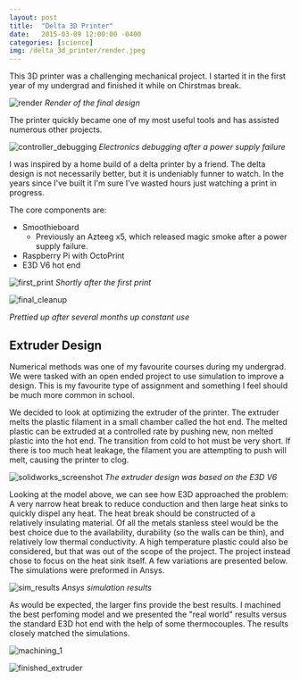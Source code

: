 ```yaml
---
layout: post
title:  "Delta 3D Printer"
date:   2015-03-09 12:00:00 -0400
categories: [science]
img: /delta_3d_printer/render.jpeg
---
```


This 3D printer was a challenging mechanical project. I started it in the first year of my undergrad and finished it while on Chirstmas break. 

![render](/assets/delta_3d_printer/render.jpeg)
*Render of the final design*

The printer quickly became one of my most useful tools and has assisted numerous other projects.

![controller_debugging](/assets/delta_3d_printer/controller_debug.png)
*Electronics debugging after a power supply failure*

I was inspired by a home build of a delta printer by a friend. The delta design is not necessarily better, but it is undeniably funner to watch. In the years since I've built it I'm sure I've wasted hours just watching a print in progress.

The core components are:
- Smoothieboard
    - Previously an Azteeg x5, which released magic smoke after a power supply failure.
- Raspberry Pi with OctoPrint
- E3D V6 hot end

![first_print](/assets/delta_3d_printer/first_print.jpeg)
*Shortly after the first print*

![final_cleanup](/assets/delta_3d_printer/final_cleanup.png)

<!-- blank space needed to prevent wrapping on caption -->
*Prettied up after several months up constant use*

## Extruder Design 

Numerical methods was one of my favourite courses during my undergrad. We were tasked with an open ended project to use simulation to improve a design. This is my favourite type of assignment and something I feel should be much more common in school. 

We decided to look at optimizing the extruder of the printer. The extruder melts the plastic filament in a small chamber called the hot end. The melted plastic can be extruded at a controlled rate by pushing new, non melted plastic into the hot end. The transition from cold to hot must be very short. If there is too much heat leakage, the filament you are attempting to push will melt, causing the printer to clog.

![solidworks_screenshot](/assets/3d_printer_extruder_optimization/solidworks_screenshot.png)
*The extruder design was based on the E3D V6*

Looking at the model above, we can see how E3D approached the problem: A very narrow heat break to reduce conduction and then large heat sinks to quickly dispel any heat. The heat break should be constructed of a relatively insulating material. Of all the metals stanless steel would be the best choice due to the availability, durability (so the walls can be thin), and relatively low thermal conductivity. A high temperature plastic could also be considered, but that was out of the scope of the project. The project instead chose to focus on the heat sink itself. A few variations are presented below. The simulations were preformed in Ansys. 

![sim_results](/assets/3d_printer_extruder_optimization/sim_results.png)
*Ansys simulation results*

As would be expected, the larger fins provide the best results. I machined the best perfoming model and we presented the "real world" results versus the standard E3D hot end with the help of some thermocouples. The results closely matched the simulations. 


![machining_1](/assets/3d_printer_extruder_optimization/machining_1.jpeg)

![finished_extruder](/assets/3d_printer_extruder_optimization/finished.jpeg)


